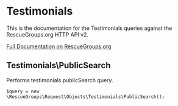 # Testimonials

This is the documentation for the Testimonials queries against the RescueGroups.org HTTP API v2.

[Full Documentation on RescueGroups.org](https://userguide.rescuegroups.org/display/APIDG/Object+definitions#Objectdefinitions-testimonials)

## Testimonials\PublicSearch

Performs testimonials.publicSearch query.

    $query = new \RescueGroups\Request\Objects\Testimonials\PublicSearch();


